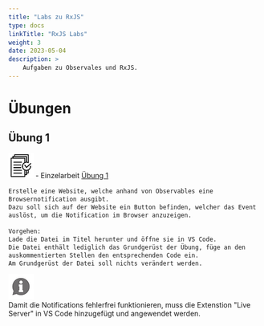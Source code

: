 ```yaml
---
title: "Labs zu RxJS"
type: docs
linkTitle: "RxJS Labs"
weight: 3
date: 2023-05-04
description: >
    Aufgaben zu Observales und RxJS.
---
```


# Übungen
## Übung 1
![task1](/images/task.png) - Einzelarbeit [Übung 1](/files/exams/angular/uebung1.html)

    Erstelle eine Website, welche anhand von Observables eine Browsernotification ausgibt.
    Dazu soll sich auf der Website ein Button befinden, welcher das Event auslöst, um die Notification im Browser anzuzeigen.

    Vorgehen:
    Lade die Datei im Titel herunter und öffne sie in VS Code. 
    Die Datei enthält lediglich das Grundgerüst der Übung, füge an den auskommentierten Stellen den entsprechenden Code ein.
    Am Grundgerüst der Datei soll nichts verändert werden.

![asset](/images/hint.png)    
Damit die Notifications fehlerfrei funktionieren, muss die Extenstion "Live Server" in VS Code hinzugefügt und angewendet werden.
